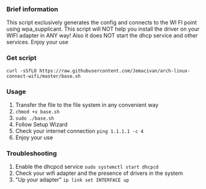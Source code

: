 ### Brief information

This script exclusively generates the config and connects to the WI FI point using wpa_supplicant. 
This script will NOT help you install the driver on your WIFI adapter in ANY way! 
Also it does NOT start the dhcp service and other services. 
Enjoy your use

### Get script
```
curl -sSfLO https://raw.githubusercontent.com/Jemacivan/arch-linux-connect-wifi/master/base.sh
```
### Usage
1. Transfer the file to the file system in any convenient way
2. ``` chmod +x base.sh ```
3. ``` sudo ./base.sh ```
4. Follow Setup Wizard
5. Check your internet connection ``` ping 1.1.1.1 -c 4 ```
6. Enjoy your use

### Troubleshooting
1. Enable the dhcpcd service ``` sudo systemctl start dhcpcd ```
2. Check your wifi adapter and the presence of drivers in the system
3. "Up your adapter" ``` ip link set INTERFACE up ```
